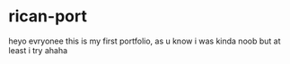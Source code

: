 # rican-port
heyo evryonee
this is my first portfolio, as u know i was kinda noob but at least i try ahaha
